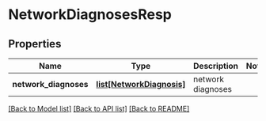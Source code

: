 # NetworkDiagnosesResp

## Properties
Name | Type | Description | Notes
------------ | ------------- | ------------- | -------------
**network_diagnoses** | [**list[NetworkDiagnosis]**](NetworkDiagnosis.md) | network diagnoses | 

[[Back to Model list]](../README.md#documentation-for-models) [[Back to API list]](../README.md#documentation-for-api-endpoints) [[Back to README]](../README.md)


